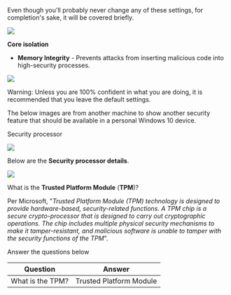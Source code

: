 Even though you'll probably never change any of these settings, for completion's sake, it will be covered briefly.

![](https://assets.tryhackme.com/additional/win-fun3/windows-device-sec.png)  

**Core isolation**

- **Memory Integrity** - Prevents attacks from inserting malicious code into high-security processes.

![](https://assets.tryhackme.com/additional/win-fun3/windows-mem-integrity2.png)  

Warning: Unless you are 100% confident in what you are doing, it is recommended that you leave the default settings.   

The below images are from another machine to show another security feature that should be available in a personal Windows 10 device.  

Security processor  

![](https://assets.tryhackme.com/additional/win-fun3/windows-sec-processor.png)  

Below are the **Security processor details**.

![](https://assets.tryhackme.com/additional/win-fun3/windows-tpm.png)  

What is the **Trusted Platform Module** (**TPM**)?  

Per Microsoft, "_Trusted Platform Module (TPM) technology is designed to provide hardware-based, security-related functions. A TPM chip is a secure crypto-processor that is designed to carry out cryptographic operations. The chip includes multiple physical security mechanisms to make it tamper-resistant, and malicious software is unable to tamper with the security functions of the TPM_".

Answer the questions below

| Question         | Answer |
| ---------------- | ------ |
| What is the TPM? | Trusted Platform Module       |
